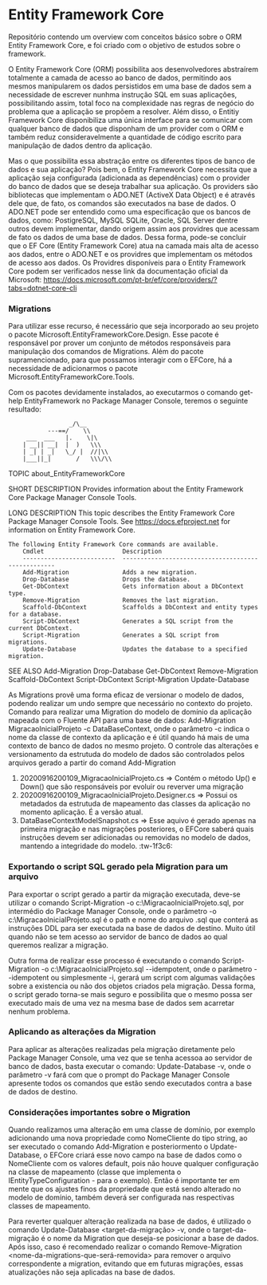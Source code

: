 # Entity Framework Core
Repositório contendo um overview com conceitos básico sobre o ORM Entity Framework Core, e foi criado com o objetivo de estudos sobre o framework.

O Entity Framework Core (ORM) possibilita aos desenvolvedores abstraírem totalmente a camada de acesso ao banco de dados, permitindo aos mesmos manipularem os dados persistidos em uma base de dados sem a necessidade de escrever nunhma instrução SQL em suas aplicações, possibilitando assim, total foco na complexidade nas regras de negócio do problema que a aplicação se propõem a resolver. Além disso, o Entitiy Framework Core disponibiliza uma única interface para se comunicar com qualquer banco de dados que disponham de um provider com o ORM e também reduz consideravelmente a quantidade de código escrito para manipulação de dados dentro da aplicação.

Mas o que possibilita essa abstração entre os diferentes tipos de banco de dados e sua aplicação? Pois bem, o Entity Framework Core necessita que a aplicação seja configurada (adicionada as dependências) com o provider do banco de dados que se deseja trabalhar sua aplicação. Os providers são bibliotecas que implementam o ADO.NET (ActiveX Data Object) e é através dele que, de fato, os comandos são executados na base de dados. 
O ADO.NET pode ser entendido como uma especificação que os bancos de dados, como: PostigreSQL, MySQL SQLite, Oracle, SQL Server dentre outros devem implementar, dando origem assim aos providres que acessam de fato os dados de uma base de dados. Dessa forma, pode-se concluir que o EF Core (Entity Framework Core) atua na camada mais alta de acesso aos dados, entre o ADO.NET e os providres que implementam os métodos de acesso aos dados.
Os Providres disponíveis para o Entity Framework Core podem ser verificados nesse link da documentação oficial da Microsoft: https://docs.microsoft.com/pt-br/ef/core/providers/?tabs=dotnet-core-cli


### Migrations
Para utilizar esse recurso, é necessário que seja incorporado ao seu projeto o pacote Microsoft.EntityFrameworkCore.Design. Esse pacote é responsável por prover um conjunto de métodos responsáveis para manipulação dos comandos de Migrations. Além do pacote supramencionado, para que possamos interagir com o EFCore, há a necessidade de adicionarmos o pacote Microsoft.EntityFrameworkCore.Tools. 

Com os pacotes devidamente instalados, ao executarmos o comando get-help EntityFramework no Package Manager Console, teremos o seguinte resultado:

                     _/\__
               ---==/    \\
         ___  ___   |.    \|\
        | __|| __|  |  )   \\\
        | _| | _|   \_/ |  //|\\
        |___||_|       /   \\\/\\

TOPIC
    about_EntityFrameworkCore

SHORT DESCRIPTION
    Provides information about the Entity Framework Core Package Manager Console Tools.

LONG DESCRIPTION
    This topic describes the Entity Framework Core Package Manager Console Tools. See https://docs.efproject.net for
    information on Entity Framework Core.

    The following Entity Framework Core commands are available.
        Cmdlet                      Description
        --------------------------  ---------------------------------------------------
        Add-Migration               Adds a new migration.
        Drop-Database               Drops the database.
        Get-DbContext               Gets information about a DbContext type.
        Remove-Migration            Removes the last migration.
        Scaffold-DbContext          Scaffolds a DbContext and entity types for a database.
        Script-DbContext            Generates a SQL script from the current DbContext. 
        Script-Migration            Generates a SQL script from migrations.
        Update-Database             Updates the database to a specified migration.

SEE ALSO
    Add-Migration
    Drop-Database
    Get-DbContext
    Remove-Migration
    Scaffold-DbContext
    Script-DbContext
    Script-Migration
    Update-Database
    
As Migrations provê uma forma eficaz de versionar o modelo de dados, podendo realizar um undo sempre que necessário no contexto do projeto. Comando para realizar uma Migration do modelo de domínio da aplicação mapeada com o Fluente API para uma base de dados: Add-Migration MigracaoInicialProjeto -c DataBaseContext, onde o parâmetro -c indica o nome da classe de contexto da aplicação e é útil quando há mais de uma contexto de banco de dados no mesmo projeto.
O controle das alterações e versionamento da estrutuda do modelo de dados são controlados pelos arquivos gerado a partir do comand Add-Migration
  1. 20200916200109_MigracaoInicialProjeto.cs => Contém o método Up() e Down() que são responsáveis por evoluir ou reverver uma migração
  2. 20200916200109_MigracaoInicialProjeto.Designer.cs => Possui os metadados da estrutuda de mapeamento das classes da aplicação no momento aplicação. É a versão atual.
  3. DataBaseContextModelSnapshot.cs => Esse aquivo é gerado apenas na primeira migração e nas migrações posteriores, o EFCore saberá quais instruções devem ser adicionadas    ou removidas no modelo de dados, mantendo a integridade do modelo. :tw-1f3c6:
  
  ### Exportando o script SQL gerado pela Migration para um arquivo
 Para exportar o script gerado a partir da migração executada, deve-se utilizar o comando Script-Migration -o c:\MigracaoInicialProjeto.sql, por intermédio do Package Manager Console, onde o parâmetro -o c:\MigracaoInicialProjeto.sql é o path e nome do arquivo .sql que conterá as instruções DDL para ser executada na base de dados de destino. Muito útil quando não se tem acesso ao servidor de banco de dados ao qual queremos realizar a migração. 
 
 Outra forma de realizar esse processo é executando o comando Script-Migration -o c:\MigracaoInicialProjeto.sql --idempotent, onde o parâmetro --idempotent ou simplesmente -i, gerará um script com algumas validações sobre a existencia ou não dos objetos criados pela migração. Dessa forma, o script gerado torna-se mais seguro e possibilita que o mesmo possa ser executado mais de uma vez na mesma base de dados sem acarretar nenhum problema.
 
 ### Aplicando as alterações da Migration
 Para aplicar as alterações realizadas pela migração diretamente pelo Package Manager Console, uma vez que se tenha acessoa ao servidor de banco de dados, basta executar o comando: Update-Database -v, onde o parâmetro -v fará com que o prompt do Package Manager Console apresente todos os comandos que estão sendo executados contra a base de dados de destino. 
 
 ### Considerações importantes sobre o Migration
 Quando realizamos uma alteração em uma classe de domínio, por exemplo adicionando uma nova propriedade como NomeCliente do tipo string, ao ser executado o comando Add-Migration e posteriormento o Update-Database, o EFCore criará esse novo campo na base de dados como o NomeCliente com os valores default, pois não houve qualquer configuração na classe de mapeamento (classe que implementa o IEntityTypeConfiguration<Cliente> - para o exemplo). Então é importante ter em mente que os ajustes finos da propriedade que está sendo alterado no modelo de domínio, também deverá ser configurada nas respectivas classes de mapeamento.
  
  Para reverter qualquer alteração realizada na base de dados, é utilizado o comando Update-Database <target-da-migração> -v, onde o target-da-migração é o nome da Migration que deseja-se posicionar a base de dados. Após isso, caso é recomendado realizar o comando Remove-Migration <nome-da-migrations-que-será-removida> para remover o arquivo correspondente a migration, evitando que em futuras migrações, essas atualizações não seja aplicadas na base de dados.
    
